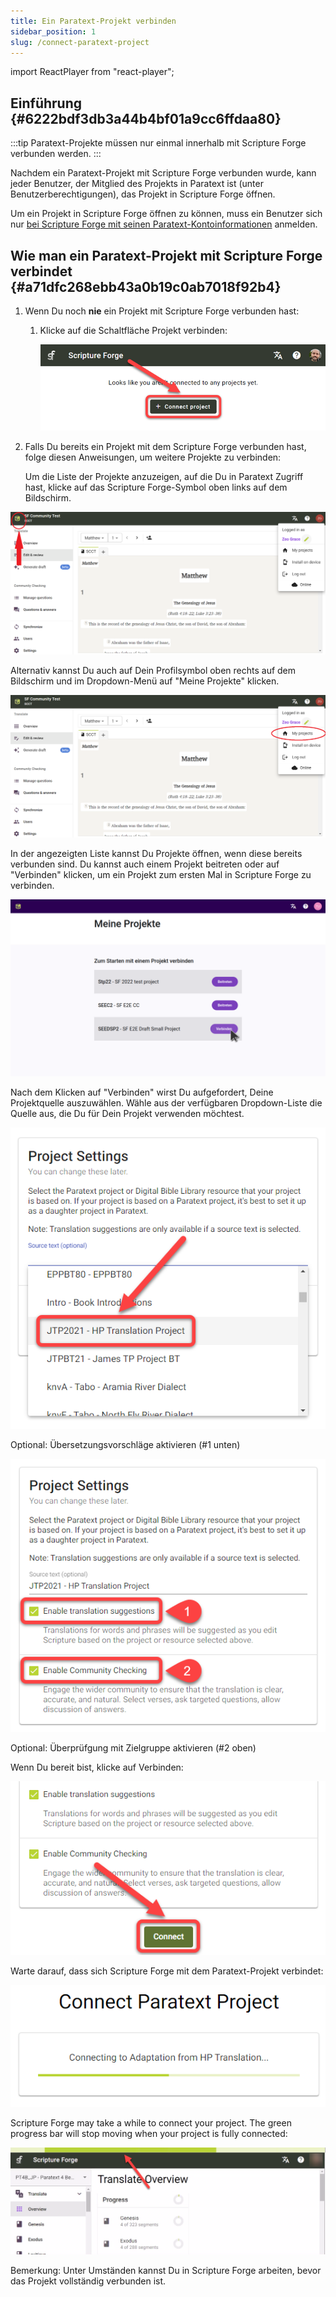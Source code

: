 ```yaml
---
title: Ein Paratext-Projekt verbinden
sidebar_position: 1
slug: /connect-paratext-project
---
```


import ReactPlayer from "react-player";

## Einführung {#6222bdf3db3a44b4bf01a9cc6ffdaa80}

:::tip Paratext-Projekte müssen nur einmal innerhalb mit Scripture Forge verbunden werden.
:::

Nachdem ein Paratext-Projekt mit Scripture Forge verbunden wurde, kann jeder Benutzer, der Mitglied des Projekts in Paratext ist (unter Benutzerberechtigungen), das Projekt in Scripture Forge öffnen.


Um ein Projekt in Scripture Forge öffnen zu können, muss ein Benutzer sich nur [bei Scripture Forge mit seinen Paratext-Kontoinformationen](/log-in) anmelden.

<div class="player-wrapper"><ReactPlayer controls url="https://youtu.be/exEJxc19Zm4" /></div>

## Wie man ein Paratext-Projekt mit Scripture Forge verbindet {#a71dfc268ebb43a0b19c0ab7018f92b4}

1. Wenn Du noch **nie** ein Projekt mit Scripture Forge verbunden hast:
    1. Klicke auf die Schaltfläche Projekt verbinden:

        ![](./268421786.png)

2. Falls Du bereits ein Projekt mit dem Scripture Forge verbunden hast, folge diesen Anweisungen, um weitere Projekte zu verbinden:

    Um die Liste der Projekte anzuzeigen, auf die Du in Paratext Zugriff hast, klicke auf das Scripture Forge-Symbol oben links auf dem Bildschirm.

![](./2112594915.png)


Alternativ kannst Du auch auf Dein Profilsymbol oben rechts auf dem Bildschirm und im Dropdown-Menü auf "Meine Projekte" klicken.


![](./1201536679.png)


In der angezeigten Liste kannst Du Projekte öffnen, wenn diese bereits verbunden sind. Du kannst auch einem Projekt beitreten oder auf "Verbinden" klicken, um ein Projekt zum ersten Mal in Scripture Forge zu verbinden.


![](./my_projects.png)


Nach dem Klicken auf "Verbinden" wirst Du aufgefordert, Deine Projektquelle auszuwählen. Wähle aus der verfügbaren Dropdown-Liste die Quelle aus, die Du für Dein Projekt verwenden möchtest.


![](./1628956354.png)

Optional: Übersetzungsvorschläge aktivieren (#1 unten)

![](./440460267.png)

Optional: Überprüfgung mit Zielgruppe aktivieren (#2 oben)

Wenn Du bereit bist, klicke auf Verbinden:

![](./210173750.png)

Warte darauf, dass sich Scripture Forge mit dem Paratext-Projekt verbindet:

![](./1421415415.png)

Scripture Forge may take a while to connect your project. The green progress bar will stop moving when your project is fully connected:

![](./672841105.png)


Bemerkung: Unter Umständen kannst Du in Scripture Forge arbeiten, bevor das Projekt vollständig verbunden ist.

